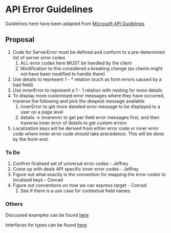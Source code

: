 # API Error Guidelines
Guidelines here have been adapted from [Microsoft API Guidelines](https://github.com/microsoft/api-guidelines/blob/vNext/Guidelines.md)


## Proposal
1. Code for ServerError must be defined and conform to a pre-determined list of server error codes
    1. ALL error codes here MUST be handled by the client
    1. Modification to this considered a breaking change (as clients might not have been modified to handle them)
1. Use details to represent 1 - * relation (such as form errors caused by a bad field)
2. Use innerError to represent a 1 - 1 relation with nesting for more details
3. To display more customised error messages where they have occurred, traverse the following and pick the deepest message available
    1. innerError to get more detailed error message to be displayed to a user on a page level
    2. details -> innererror to get per field error messages first, and then traverse inner error of details to get custom errors
4. Localization keys will be derived from either error code or inner error code where inner error code should take precedence. This will be done by the front-end.

### To Do
1. Confirm finalised set of universal error codes - Jeffrey
2. Come up with deals API specific inner error codes - Jeffrey
3. Figure out what exactly is the convention for mapping the error codes to localised keys - Conrad
4. Figure out conventions on how we can express target - Conrad
    1. See if there is a use case for contextual field names.

### Others
Discussed examples can be found [here](https://github.com/conradkoh-fp/public-reference/blob/master/20200826%20-%20API%20Errors/examples.ts)

Interfaces for types can be found [here](https://github.com/conradkoh-fp/public-reference/blob/master/20200826%20-%20API%20Errors/types.ts)